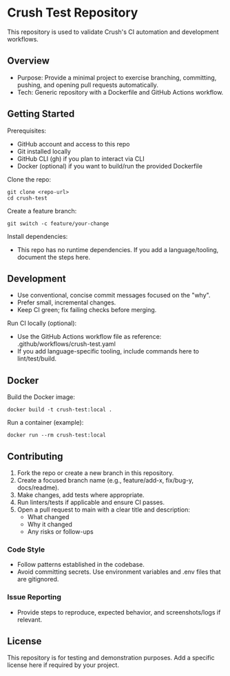 # Crush Test Repository

This repository is used to validate Crush's CI automation and development workflows.

## Overview

- Purpose: Provide a minimal project to exercise branching, committing, pushing, and opening pull requests automatically.
- Tech: Generic repository with a Dockerfile and GitHub Actions workflow.

## Getting Started

Prerequisites:
- GitHub account and access to this repo
- Git installed locally
- GitHub CLI (gh) if you plan to interact via CLI
- Docker (optional) if you want to build/run the provided Dockerfile

Clone the repo:

```
git clone <repo-url>
cd crush-test
```

Create a feature branch:

```
git switch -c feature/your-change
```

Install dependencies:
- This repo has no runtime dependencies. If you add a language/tooling, document the steps here.

## Development

- Use conventional, concise commit messages focused on the "why".
- Prefer small, incremental changes.
- Keep CI green; fix failing checks before merging.

Run CI locally (optional):
- Use the GitHub Actions workflow file as reference: .github/workflows/crush-test.yaml
- If you add language-specific tooling, include commands here to lint/test/build.

## Docker

Build the Docker image:

```
docker build -t crush-test:local .
```

Run a container (example):

```
docker run --rm crush-test:local
```

## Contributing

1. Fork the repo or create a new branch in this repository.
2. Create a focused branch name (e.g., feature/add-x, fix/bug-y, docs/readme).
3. Make changes, add tests where appropriate.
4. Run linters/tests if applicable and ensure CI passes.
5. Open a pull request to main with a clear title and description:
   - What changed
   - Why it changed
   - Any risks or follow-ups

### Code Style
- Follow patterns established in the codebase.
- Avoid committing secrets. Use environment variables and .env files that are gitignored.

### Issue Reporting
- Provide steps to reproduce, expected behavior, and screenshots/logs if relevant.

## License

This repository is for testing and demonstration purposes. Add a specific license here if required by your project.
